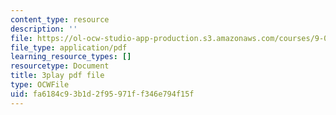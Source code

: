 ```yaml
---
content_type: resource
description: ''
file: https://ol-ocw-studio-app-production.s3.amazonaws.com/courses/9-00sc-introduction-to-psychology-fall-2011/fa6184c93b1d2f95971ff346e794f15f_Qw4SkvZ03cc.pdf
file_type: application/pdf
learning_resource_types: []
resourcetype: Document
title: 3play pdf file
type: OCWFile
uid: fa6184c9-3b1d-2f95-971f-f346e794f15f
---
```

